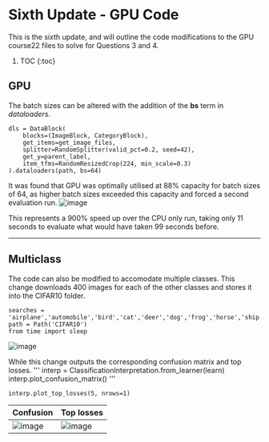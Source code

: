 # Sixth Update - GPU Code
This is the sixth update, and will outline the code modifications to the GPU course22 files to solve for Questions 3 and 4.
1. TOC
{:toc}

## GPU
The batch sizes can be altered with the addition of the **bs** term in *dataloaders*.
```
dls = DataBlock(
    blocks=(ImageBlock, CategoryBlock), 
    get_items=get_image_files, 
    splitter=RandomSplitter(valid_pct=0.2, seed=42),
    get_y=parent_label,
    item_tfms=RandomResizedCrop(224, min_scale=0.3)
).dataloaders(path, bs=64)
```
It was found that GPU was optimally utilised at 88% capacity for batch sizes of 64, as higher batch sizes exceeded this capacity and forced a second evaluation run.
![image](https://github.com/Accheung/Accheung.github.io/assets/166689935/dfe84284-6795-45ed-a77b-151e6627c6c6)

This represents a 900% speed up over the CPU only run, taking only 11 seconds to evaluate what would have taken 99 seconds before.

---
## Multiclass
The code can also be modified to accomodate multiple classes.
This change downloads 400 images for each of the other classes and stores it into the CIFAR10 folder.
```
searches = 'airplane','automobile','bird','cat','deer','dog','frog','horse','ship','truck'
path = Path('CIFAR10')
from time import sleep
```
![image](https://github.com/Accheung/Accheung.github.io/assets/166689935/226fc897-ec0c-4b00-8bb4-fffc57049f18)

While this change outputs the corresponding confusion matrix and top losses.
'''
interp = ClassificationInterpretation.from_learner(learn)
interp.plot_confusion_matrix()
'''
```
interp.plot_top_losses(5, nrows=1)
```
| Confusion | Top losses |
|-|-|
| ![image](https://github.com/Accheung/Accheung.github.io/assets/166689935/dfccde68-d080-49ba-9c2a-c84df3bd7473)| ![image](https://github.com/Accheung/Accheung.github.io/assets/166689935/46b4f37e-aed8-4a9d-bf54-66e4f6cbdadb)|




